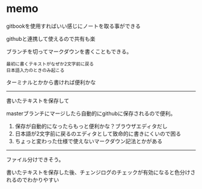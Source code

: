 # memo

gitbookを使用すればいい感じにノートを取る事ができる

githubと連携して使えるので共有も楽



ブランチを切ってマークダウンを書くこともできる。

```text
最初に書くテキストがなぜか2文字前に戻る
日本語入力のときのみ起こる
```

ターミナルとかから書ければ便利かな

-----------------------------------------

書いたテキストを保存して

masterブランチにマージしたら自動的にgithubに保存されるので便利。

1. 保存が自動的になったらもっと便利かな？ブラウザエディタだし
2. 日本語が2文字前に戻るのエディタとして致命的に書きにくいので困る
3. ちょっと変わった仕様で使えないマークダウン記法とかがある

---

ファイル分けできそう。

書いたテキストを保存した後、チェンジログのチェックが有効になると色分けされるのでわかりやすい





